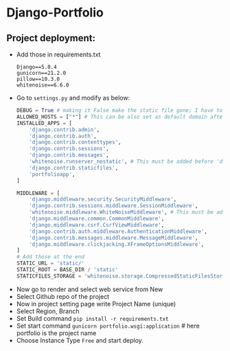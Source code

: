 # Django-Portfolio

## Project deployment:

- Add those in requirements.txt
    ```text
    Django==5.0.4
    gunicorn==21.2.0
    pillow==10.3.0
    whitenoise==6.6.0
    ```
- Go to `settings.py` and modify as below:
    ```python
    DEBUG = True # making it False make the static file gone; I have to investigate more on it.
    ALLOWED_HOSTS = ["*"] # This can be also set as default domain after deployment
    INSTALLED_APPS = [
        'django.contrib.admin',
        'django.contrib.auth',
        'django.contrib.contenttypes',
        'django.contrib.sessions',
        'django.contrib.messages',
        'whitenoise.runserver_nostatic', # This must be added before 'django.contrib.staticfiles'
        'django.contrib.staticfiles',
        'portfolioapp',
    ]

    MIDDLEWARE = [
        'django.middleware.security.SecurityMiddleware',
        'django.contrib.sessions.middleware.SessionMiddleware',
        'whitenoise.middleware.WhiteNoiseMiddleware', # This must be added here after SecurityMiddleware & SessionMiddleware
        'django.middleware.common.CommonMiddleware',
        'django.middleware.csrf.CsrfViewMiddleware',
        'django.contrib.auth.middleware.AuthenticationMiddleware',
        'django.contrib.messages.middleware.MessageMiddleware',
        'django.middleware.clickjacking.XFrameOptionsMiddleware',
    ]
    # Add those at the end
    STATIC_URL = 'static/'
    STATIC_ROOT = BASE_DIR / 'static'
    STATICFILES_STORAGE = 'whitenoise.storage.CompressedStaticFilesStorage'
    ```
- Now go to render and select web service from New
- Select Github repo of the project
- Now in project setting page write Project Name (unique)
- Select Region, Branch
- Set Build command `pip install -r requirements.txt`
- Set start command `gunicorn portfolio.wsgi:application` # here portfolio is the project name
- Choose Instance Type `Free` and start deploy.